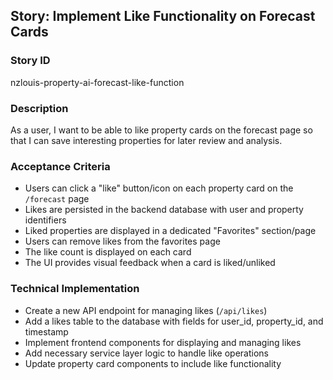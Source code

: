## Story: Implement Like Functionality on Forecast Cards

### Story ID

nzlouis-property-ai-forecast-like-function

### Description

As a user, I want to be able to like property cards on the forecast page so that I can save interesting properties for later review and analysis.

### Acceptance Criteria

- Users can click a "like" button/icon on each property card on the `/forecast` page
- Likes are persisted in the backend database with user and property identifiers
- Liked properties are displayed in a dedicated "Favorites" section/page
- Users can remove likes from the favorites page
- The like count is displayed on each card
- The UI provides visual feedback when a card is liked/unliked

### Technical Implementation

- Create a new API endpoint for managing likes (`/api/likes`)
- Add a likes table to the database with fields for user_id, property_id, and timestamp
- Implement frontend components for displaying and managing likes
- Add necessary service layer logic to handle like operations
- Update property card components to include like functionality
